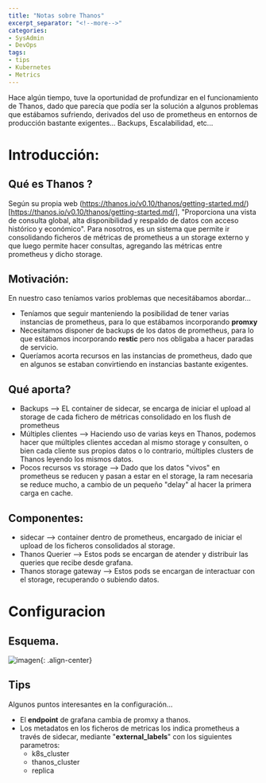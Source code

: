 ```yaml
---
title: "Notas sobre Thanos"
excerpt_separator: "<!--more-->"
categories:
- SysAdmin
- DevOps
tags:
- tips
- Kubernetes
- Metrics
---
```

Hace algún tiempo, tuve la oportunidad de profundizar en el funcionamiento de Thanos, dado que parecía que podía ser la solución a algunos problemas que estábamos sufriendo, derivados del uso de prometheus en entornos de producción bastante exigentes...
Backups, Escalabilidad, etc...
<!--more-->
# Introducción:

## Qué es Thanos ?
Según su propia web (https://thanos.io/v0.10/thanos/getting-started.md/)[https://thanos.io/v0.10/thanos/getting-started.md/], "Proporciona una vista de consulta global, alta disponibilidad y respaldo de datos con acceso histórico y económico". Para nosotros, es un sistema que permite ir consolidando ficheros de métricas de prometheus a un storage externo y que luego permite hacer consultas, agregando las métricas entre prometheus y dicho storage. 

## Motivación:
En nuestro caso teníamos varios problemas que necesitábamos abordar... 
* Teníamos que seguir manteniendo la posibilidad de tener varias instancias de prometheus, para lo que estábamos incorporando **promxy**
* Necesitamos disponer de backups de los datos de prometheus, para lo que estábamos incorporando **restic** pero nos obligaba a hacer paradas de servicio.
* Queríamos acorta recursos en las instancias de prometheus, dado que en algunos se estaban convirtiendo en instancias bastante exigentes.

## Qué aporta?
  - Backups --> EL container de sidecar, se encarga de iniciar el upload al storage de cada fichero de métricas consolidado en los flush de prometheus
  - Múltiples clientes --> Haciendo uso de varias keys en Thanos, podemos hacer que múltiples clientes accedan al mismo storage y consulten, o bien cada cliente sus propios datos o lo contrario, múltiples clusters de Thanos leyendo los mismos datos.
  - Pocos recursos vs storage --> Dado que los datos "vivos" en prometheus se reducen y pasan a estar en el storage, la ram necesaria se reduce mucho, a cambio de un pequeño "delay" al hacer la primera carga en cache.

## Componentes:
  - sidecar --> container dentro de prometheus, encargado de iniciar el upload de los ficheros consolidados al storage.
  - Thanos Querier --> Estos pods se encargan de atender y distribuir las queries que recibe desde grafana.
  - Thanos storage gateway --> Estos pods se encargan de interactuar con el storage, recuperando o subiendo datos. 

# Configuracion 

## Esquema.
![imagen]({{'https://malambra.github.io/docs/images/Esquema_Thanos.png'|absolute_url}}){: .align-center}

## Tips
Algunos puntos interesantes en la configuración...
* El **endpoint** de grafana cambia de promxy a thanos.
* Los metadatos en los ficheros de metricas los indica prometheus a través de sidecar, mediante "**external_labels**" con los siguientes parametros:
  * k8s_cluster
  * thanos_cluster
  * replica